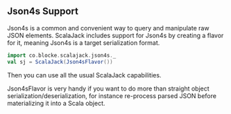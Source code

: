 ## Json4s Support
Json4s is a common and convenient way to query and manipulate raw JSON elements.  ScalaJack includes support for Json4s by creating a flavor for it, meaning Json4s is a target serialization format.

```scala
import co.blocke.scalajack.json4s._
val sj = ScalaJack(Json4sFlavor())
```
Then you can use all the usual ScalaJack capabilities.

Json4sFlavor is very handy if you want to do more than straight object  serialization/deserialization, for instance re-process parsed JSON before materializing it into a Scala object.
